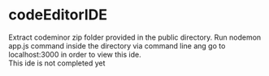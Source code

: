 # codeEditorIDE
Extract codeminor zip folder provided in the public directory.
Run nodemon app.js command inside the directory via command line ang go to localhost:3000 in order to view this ide.  
This ide is not completed yet
